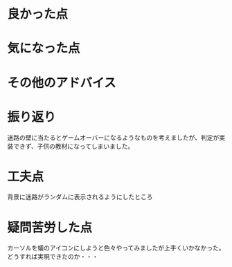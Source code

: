 # 良かった点


# 気になった点


# その他のアドバイス


# 振り返り
迷路の壁に当たるとゲームオーバーになるようなものを考えましたが、判定が実装できず、子供の教材になってしまいました。

# 工夫点
背景に迷路がランダムに表示されるようにしたところ

# 疑問苦労した点
カーソルを蟻のアイコンにしようと色々やってみましたが上手くいかなかった。どうすれば実現できたのか・・・